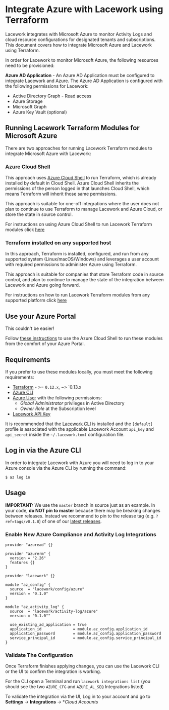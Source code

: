 # Integrate Azure with Lacework using Terraform
Lacework integrates with Microsoft Azure to monitor Activity Logs and cloud resource configurations for designated tenants and subscriptions. This document covers how to integrate Microsoft Azure and Lacework using Terraform.

In order for Lacework to monitor Microsoft Azure, the following resources need to be provisioned:

**Azure AD Application** - An Azure AD Application must be configured to integrate Lacework and Azure. The Azure AD Application is configured with the following permissions for Lacework:
* Active Directory Graph - Read access
* Azure Storage
* Microsoft Graph
* Azure Key Vault (optional)

## Running Lacework Terraform Modules for Microsoft Azure
There are two approaches for running Lacework Terraform modules to integrate Microsoft Azure with Lacework:

### Azure Cloud Shell
This approach uses [Azure Cloud Shell](https://shell.azure.com/) to run Terraform, which is already installed by default in Cloud Shell. Azure Cloud Shell inherits the permissions of the person logged in that launches Cloud Shell, which means Terraform will inherit those same permissions. 

This approach is suitable for one-off integrations where the user does not plan to continue to use Terraform to manage Lacework and Azure Cloud, or store the state in source control.

For instructions on using Azure Cloud Shell to run Lacework Terraform modules click [here](integrate_azure_using_azure_cloud_shell.md)

### Terraform installed on any supported host
In this approach, Terraform is installed, configured, and run from any supported system (Linux/macOS/Windows) and leverages a user account with required permissions to administer Azure using Terraform. 

This approach is suitable for companies that store Terraform code in source control, and plan to continue to manage the state of the integration between Lacework and Azure going forward.

For instructions on how to run Lacework Terraform modules from any supported platform click [here](integrate_gcp_using_supported_system.md)


## Use your Azure Portal

This couldn't be easier!

Follow [these instructions](AZURE_CLOUD_SHELL.md) to use the Azure Cloud Shell to run these modules from the comfort of your Azure Portal.

## Requirements
If you prefer to use these modules locally, you must meet the following requirements:

- [Terraform](terraform.io/downloads.html) - >= `0.12.x`, ~> `0.13.x
- [Azure CLI](https://docs.microsoft.com/en-us/cli/azure/install-azure-cli?view=azure-cli-latest)
- [Azure User](https://docs.microsoft.com/en-us/azure/active-directory/fundamentals/add-users-azure-active-directory) with the following permissions:
  - *Global Administrator* privileges in Active Directory
  - *Owner Role* at the Subscription level
- [Lacework API Key](https://support.lacework.com/hc/en-us/articles/360011403853-Generate-API-Access-Keys-and-Tokens) 

It is recommended that the [Lacework CLI](https://github.com/lacework/go-sdk/wiki/CLI-Documentation) is installed and the `[default]` profile is associated with the applicable Lacework Account `api_key` and `api_secret` inside the `~/.lacework.toml` configuration file.

## Log in via the Azure CLI
In order to integrate Lacework with Azure you will need to log in to your Azure console via
the Azure CLI by running the command:
```
$ az log in
```

## Usage

**IMPORTANT:** We use the `master` branch in source just as an example. In your code, **do NOT pin to master** because there may
be breaking changes between releases. Instead we recommend to pin to the release tag (e.g. `?ref=tags/v0.1.0`) of one of
our [latest releases](https://github.com/lacework/terraform-provisioning/releases).


### Enable New Azure Compliance and Activity Log Integrations
```hcl
provider "azuread" {}

provider "azurerm" {
  version = "2.26"
  features {}
}

provider "lacework" {}

module "az_config" {
  source  = "lacework/config/azure"
  version = "0.1.0"
}

module "az_activity_log" {
  source  = "lacework/activity-log/azure"
  version = "0.1.0""

  use_existing_ad_application = true
  application_id              = module.az_config.application_id
  application_password        = module.az_config.application_password
  service_principal_id        = module.az_config.service_principal_id
}
```

### Validate The Configuration

Once Terraform finishes applying changes, you can use the Lacework CLI or the UI to confirm the integration is working. 

For the CLI open a Terminal and run `lacework integrations list` (you should see the two `AZURE_CFG` and `AZURE_AL_SEQ` Integrations listed)

To validate the integration via the UI, Log in to your account and go to **Settings** -> **Integrations** -> **Cloud Accounts*

